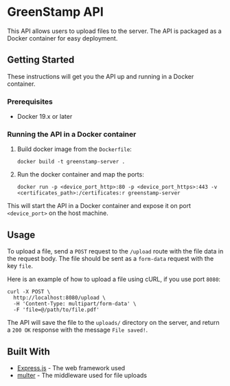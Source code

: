 # GreenStamp API
This API allows users to upload files to the server. The API is packaged as a Docker container for easy deployment.

## Getting Started
These instructions will get you the API up and running in a Docker container.

### Prerequisites
 - Docker 19.x or later

### Running the API in a Docker container
1. Build docker image from the `Dockerfile`:
    ```
    docker build -t greenstamp-server .
    ```
2. Run the docker container and map the ports:
    ```
    docker run -p <device_port_http>:80 -p <device_port_https>:443 -v <certificates_path>:/certificates:r greenstamp-server
    ```

This will start the API in a Docker container and expose it on port `<device_port>` on the host machine.

## Usage

To upload a file, send a `POST` request to the `/upload` route with the file data in the request body. The file should be sent as a `form-data` request with the key `file`.

Here is an example of how to upload a file using cURL, if you use port `8080`:
```
curl -X POST \
  http://localhost:8080/upload \
  -H 'Content-Type: multipart/form-data' \
  -F 'file=@/path/to/file.pdf'
```
The API will save the file to the `uploads/` directory on the server, and return a `200 OK` response with the message `File saved!`.

## Built With

- [Express.js](https://expressjs.com/) - The web framework used
- [multer](https://www.npmjs.com/package/multer) - The middleware used for file uploads


